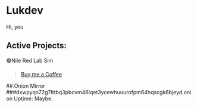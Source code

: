 # Lukdev
Hi, you

## Active Projects:
🟢Nile Red Lab Sim

> [Buy me a Coffee](https://www.buymeacoffee.com/lukdev)

##.Onion Mirror
###dxwpyqn72g7lttbq3pbcvm46lqet3ycewhuuurofpm64hqscgk6bjeyd.onion
Uptime: Maybe.
